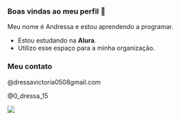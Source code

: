 ### Boas vindas ao meu perfil  👋


Meu nome é Andressa e estou aprendendo a programar.

- Estou estudando na **Alura**.
- Utilizo esse espaço para a minha organização.

### Meu contato 

@dressavictoria0508gmail.com

@0_dressa_15

![](https://media1.tenor.com/m/kWejy2kDcTwAAAAC/office.gif)

